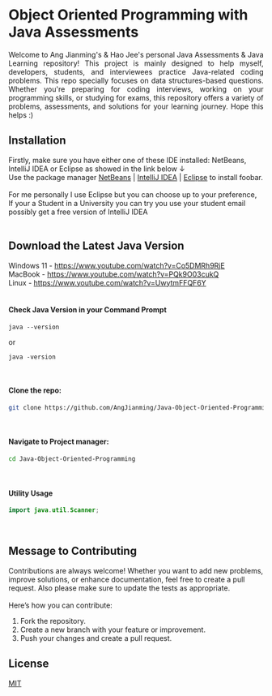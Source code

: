 # Object Oriented Programming with Java Assessments

<div align="justify">
Welcome to Ang Jianming's & Hao Jee's personal Java Assessments & Java Learning repository! This project is mainly designed to help myself, developers, students, and interviewees practice Java-related coding problems. This repo specially focuses on data structures-based questions. Whether you're preparing for coding interviews, working on your programming skills, or studying for exams, this repository offers a variety of problems, assessments, and solutions for your learning journey. Hope this helps :)
</div>

## Installation
Firstly, make sure you have either one of these IDE installed: NetBeans, IntelliJ IDEA or Eclipse as showed in the link below &#8595;
<br>Use the package manager [NetBeans](https://netbeans.apache.org/front/main/download/) | [IntelliJ IDEA](https://www.jetbrains.com/idea/download/?section=windows) | [Eclipse](https://www.eclipse.org/downloads/) to install foobar.
<br>
<br>For me personally I use Eclipse but you can choose up to your preference,
<br>If your a Student in a University you can try you use your student email possibly get a free version of IntelliJ IDEA
<br><br>

## Download the Latest Java Version
Windows 11 - https://www.youtube.com/watch?v=Co5DMRh9RjE
<br>MacBook - https://www.youtube.com/watch?v=PQk9O03cukQ
<br>Linux - https://www.youtube.com/watch?v=UwytmFFQF6Y
<br><br>

#### Check Java Version in your Command Prompt
```command
java --version
```
or
```command
java -version
```
<br>

#### Clone the repo:
```bash
git clone https://github.com/AngJianming/Java-Object-Oriented-Programming.git
```
<br>

#### Navigate to Project manager:
```bash
cd Java-Object-Oriented-Programming
```
<br>

#### Utility Usage
```java
import java.util.Scanner;
```
<br>

## Message to Contributing
Contributions are always welcome! Whether you want to add new problems, improve solutions, or enhance documentation, feel free to create a pull request.
Also please make sure to update the tests as appropriate.
<br><br>
Here’s how you can contribute:
1) Fork the repository.
2) Create a new branch with your feature or improvement.
3) Push your changes and create a pull request.

## License

[MIT](https://choosealicense.com/licenses/mit/)
